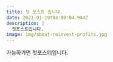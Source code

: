 ```yaml
---
title: 첫 포스트 입니다.
date: 2021-01-19T03:00:04.944Z
description: |
  첫포스트입니다.
image: img/about-reinvest-profits.jpg
---
```

가능하가면 첫포스티입니다.